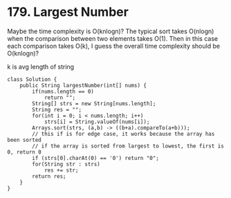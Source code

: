 # 179. Largest Number

Maybe the time complexity is O(knlogn)? The typical sort takes O(nlogn) when the comparison between two elements takes O(1). Then in this case each comparison takes O(k), I guess the overall time complexity should be O(knlogn)?

k is avg length of string

```
class Solution {
    public String largestNumber(int[] nums) {
        if(nums.length == 0)
            return "";
        String[] strs = new String[nums.length];
        String res = "";
        for(int i = 0; i < nums.length; i++)
            strs[i] = String.valueOf(nums[i]);
        Arrays.sort(strs, (a,b) -> ((b+a).compareTo(a+b)));
        // this if is for edge case, it works because the array has been sorted
        // if the array is sorted from largest to lowest, the first is 0, return 0
        if (strs[0].charAt(0) == '0') return "0";
        for(String str : strs)
            res += str;
        return res;
    }
}
```
